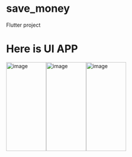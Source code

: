 # save_money

Flutter project

# Here is UI APP

<img width="108" height="240" alt="image" src="https://github.com/user-attachments/assets/43c2dced-0936-41ff-acda-5a7cb612f2ce" /><img width="108" height="240" alt="image" src="https://github.com/user-attachments/assets/9dd74ecd-b13d-4483-9de2-aef07ddf21b4" /><img width="108" height="240" alt="image" src="https://github.com/user-attachments/assets/6ad2f39f-98e0-4532-8e15-62e3475c8efc" />
